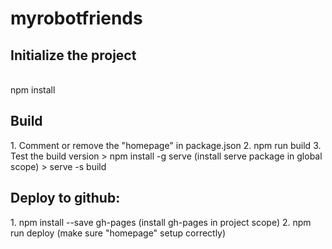 # myrobotfriends

<h2>Initialize the project</h2>
<br/>
npm install
<br/>
<h2>Build</h2>
1. Comment or remove the "homepage" in package.json
2. npm run build
3. Test the build version
	> npm install -g serve  (install serve package in global scope)
	> serve -s build 

<h2>Deploy to github:</h2>
1. npm install --save gh-pages (install gh-pages in project scope)
2. npm run deploy (make sure "homepage" setup correctly)